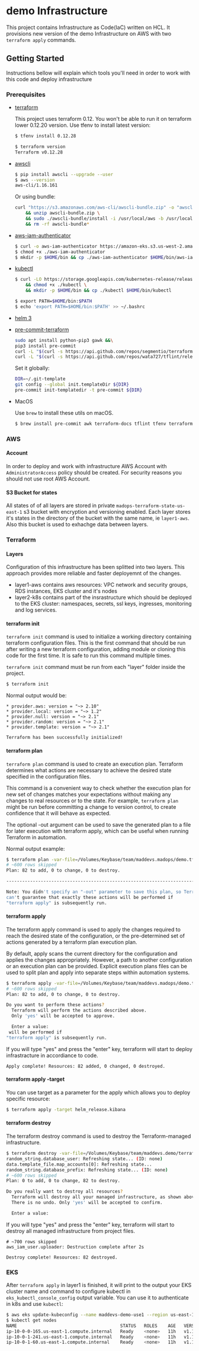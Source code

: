# demo Infrastructure

This project contains Infrastructure as Code(IaC) written on HCL. It provisions new version of the demo Infrastructure on AWS with two `terraform apply` commands.

## Getting Started

Instructions bellow will explain which tools you'll need in order to work with this code and deploy infrastructure

### Prerequisites

* [terraform](https://www.terraform.io/)

  This project uses terraform 0.12. You won't be able to run it on terraform lower 0.12.20 version. Use tfenv to install latest version:

  ```bash
  $ tfenv install 0.12.28

  $ terraform version
  Terraform v0.12.28
  ```

* [awscli](https://docs.aws.amazon.com/cli/latest/userguide/cli-chap-welcome.html)

  ```bash
  $ pip install awscli --upgrade --user
  $ aws --version
  aws-cli/1.16.161
  ```

  Or using bundle:

  ```bash
  curl "https://s3.amazonaws.com/aws-cli/awscli-bundle.zip" -o "awscli-bundle.zip" \
      && unzip awscli-bundle.zip \
      && sudo ./awscli-bundle/install -i /usr/local/aws -b /usr/local/bin/aws \
      && rm -rf awscli-bundle*
  ```

* [aws-iam-authenticator](https://github.com/kubernetes-sigs/aws-iam-authenticator)

  ```bash
  $ curl -o aws-iam-authenticator https://amazon-eks.s3.us-west-2.amazonaws.com/1.16.8/2020-04-16/bin/linux/amd64/aws-iam-authenticator
  $ chmod +x ./aws-iam-authenticator
  $ mkdir -p $HOME/bin && cp ./aws-iam-authenticator $HOME/bin/aws-iam-authenticator
  ```

* [kubectl](https://kubernetes.io/docs/tasks/tools/install-kubectl/)

  ```bash
  $ curl -LO https://storage.googleapis.com/kubernetes-release/release/`curl -s https://storage.googleapis.com/kubernetes-release/release/stable.txt`/bin/linux/amd64/kubectl \
      && chmod +x ./kubectl \
      && mkdir -p $HOME/bin && cp ./kubectl $HOME/bin/kubectl
  ```

  ```bash
  $ export PATH=$HOME/bin:$PATH
  $ echo 'export PATH=$HOME/bin:$PATH' >> ~/.bashrc
  ```

* [helm 3](https://helm.sh/docs/intro/install/)

* [pre-commit-terraform](https://github.com/antonbabenko/pre-commit-terraform)

  ```bash
  sudo apt install python-pip3 gawk &&\
  pip3 install pre-commit
  curl -L "$(curl -s https://api.github.com/repos/segmentio/terraform-docs/releases/latest | grep -o -E "https://.+?-linux-amd64")" > terraform-docs && chmod +x terraform-docs && sudo mv terraform-docs /usr/bin/
  curl -L "$(curl -s https://api.github.com/repos/wata727/tflint/releases/latest | grep -o -E "https://.+?_linux_amd64.zip")" > tflint.zip && unzip tflint.zip && rm tflint.zip && sudo mv tflint /usr/bin/
  ```

  Set it globally:

  ```bash
  DIR=~/.git-template
  git config --global init.templateDir ${DIR}
  pre-commit init-templatedir -t pre-commit ${DIR}
  ```

* MacOS

  Use `brew` to install these utils on macOS.

  ```bash 
  $ brew install pre-commit awk terraform-docs tflint tfenv terraform awscli helm kubernetes-cli
  ```

### AWS

#### Account

In order to deploy and work with infrastructure AWS Account with `AdministratorAccess` policy should be created. For security reasons you should not use root AWS Account.

#### S3 Bucket for states

All states of of all layers are stored in private `madops-terraform-state-us-east-1` s3 bucket with encryption and versioning enabled. Each layer stores it's states in the directory of the bucket with the same name, ie `layer1-aws`. Also this bucket is used to exhachge data between layers.

### Terraform

#### Layers

Configuration of this infrastructure has been splitted into two layers. This approach provides more reliable and faster deployemnt of the changes.

* layer1-aws contains aws resources: VPC network and security groups, RDS instances, EKS cluster and it's nodes
* layer2-k8s contains part of the insrastructure which should be deployed to the EKS cluster: namespaces, secrets, ssl keys, ingresses, monitoring and log services.

#### terraform init

`terraform init` command is used to initialize a working directory containing terraform configuration files. This is the first command that should be run after writing a new terraform configuration, adding module or cloning this code for the first time. It is safe to run this command multiple times.

`terraform init` command must be run from each "layer" folder inside the project.

```bash
$ terraform init
```

Normal output would be:

```
* provider.aws: version = "~> 2.10"
* provider.local: version = "~> 1.2"
* provider.null: version = "~> 2.1"
* provider.random: version = "~> 2.1"
* provider.template: version = "~> 2.1"

Terraform has been successfully initialized!
```

#### terraform plan

`terraform plan` command is used to create an execution plan. Terraform determines what actions are necessary to achieve the desired state specified in the configuration files.

This command is a convenient way to check whether the execution plan for new set of changes matches your expectations without making any changes to real resources or to the state. For example, `terraform plan` might be run before committing a change to version control, to create confidence that it will behave as expected.

The optional -out argument can be used to save the generated plan to a file for later execution with terraform apply, which can be useful when running Terraform in automation.

Normal output example:

```bash
$ terraform plan -var-file=/Volumes/Keybase/team/maddevs.madops/demo.tfvars
# ~600 rows skipped
Plan: 82 to add, 0 to change, 0 to destroy.

------------------------------------------------------------------------

Note: You didn't specify an "-out" parameter to save this plan, so Terraform
can't guarantee that exactly these actions will be performed if
"terraform apply" is subsequently run.
```

#### terraform apply

The terraform apply command is used to apply the changes required to reach the desired state of the configuration, or the pre-determined set of actions generated by a terraform plan execution plan.

By default, apply scans the current directory for the configuration and applies the changes appropriately. However, a path to another configuration or an execution plan can be provided. Explicit execution plans files can be used to split plan and apply into separate steps within automation systems.

```bash
$ terraform apply -var-file=/Volumes/Keybase/team/maddevs.madops/demo.tfvars
# ~600 rows skipped
Plan: 82 to add, 0 to change, 0 to destroy.

Do you want to perform these actions?
  Terraform will perform the actions described above.
  Only 'yes' will be accepted to approve.

  Enter a value:
 will be performed if
"terraform apply" is subsequently run.

```

If you will type "yes" and press the "enter" key, terraform will start to deploy infrastracture in accordiance to code.

```
Apply complete! Resources: 82 added, 0 changed, 0 destroyed.
```

#### terraform apply -target

You can use target as a parameter for the apply which allows you to deploy specific resource:

```bash
$ terraform apply -target helm_release.kibana
```

#### terraform destroy

The terraform destroy command is used to destroy the Terraform-managed infrastructure.

```bash
$ terraform destroy -var-file=/Volumes/Keybase/team/maddevs.demo/terraform.tfvars
random_string.database_user: Refreshing state... (ID: none)
data.template_file.map_accounts[0]: Refreshing state...
random_string.database_prefix: Refreshing state... (ID: none)
# ~600 rows skipped
Plan: 0 to add, 0 to change, 82 to destroy.

Do you really want to destroy all resources?
  Terraform will destroy all your managed infrastructure, as shown above.
  There is no undo. Only 'yes' will be accepted to confirm.

  Enter a value:
```

If you will type "yes" and press the "enter" key, terraform will start to destroy all managed infrastructure from project files.

```
# ~700 rows skipped
aws_iam_user.uploader: Destruction complete after 2s

Destroy complete! Resources: 82 destroyed.
```

### EKS

After `terraform apply` in layer1 is finished, it will print to the output your EKS cluster name and command to configure kubectl in `eks_kubectl_console_config` output variable. You can use it to authenticate in k8s and use `kubectl`:

```bash
$ aws eks update-kubeconfig --name maddevs-demo-use1 --region us-east-1
$ kubectl get nodes
NAME                                       STATUS   ROLES    AGE   VERSION
ip-10-0-0-165.us-east-1.compute.internal   Ready    <none>   11h   v1.16.11-eks-af3caf
ip-10-0-1-241.us-east-1.compute.internal   Ready    <none>   11h   v1.16.11-eks-af3caf
ip-10-0-1-60.us-east-1.compute.internal    Ready    <none>   11h   v1.16.11-eks-af3caf
```
